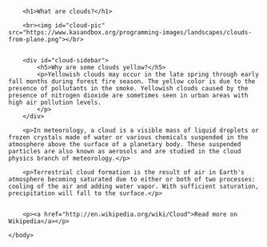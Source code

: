 <html>
    <head>
        <meta charset="utf-8">
        <title>Clouds</title>
        <style>
            body {
                font-family: sans-serif;
            }
            h1 {
                font-family: fantasy;
            }
            #cloud-pic {
                float:left;
                width: 100px;
            }
            #cloud-sidebar {
                background: rgb(255, 255, 219);
                float:right;
                width:40%;
            }
        </style>
    </head>
    <body>
    
        <h1>What are clouds?</h1>

        <br><img id="cloud-pic" src="https://www.kasandbox.org/programming-images/landscapes/clouds-from-plane.png"></br>
        
        
        <div id="cloud-sidebar">
            <h5>Why are some clouds yellow?</h5>
            <p>Yellowish clouds may occur in the late spring through early fall months during forest fire season. The yellow color is due to the presence of pollutants in the smoke. Yellowish clouds caused by the presence of nitrogen dioxide are sometimes seen in urban areas with high air pollution levels.
            </p>
        </div>
        
        <p>In meteorology, a cloud is a visible mass of liquid droplets or frozen crystals made of water or various chemicals suspended in the atmosphere above the surface of a planetary body. These suspended particles are also known as aerosols and are studied in the cloud physics branch of meteorology.</p>

        <p>Terrestrial cloud formation is the result of air in Earth's atmosphere becoming saturated due to either or both of two processes: cooling of the air and adding water vapor. With sufficient saturation, precipitation will fall to the surface.</p>
        
        
        <p><a href="http://en.wikipedia.org/wiki/Cloud">Read more on Wikipedia</a></p>
        
    </body>
</html>
